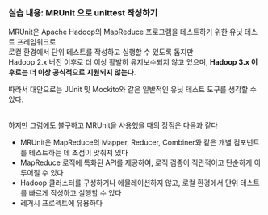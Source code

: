 ### 실습 내용: MRUnit 으로 unittest 작성하기

MRUnit은 Apache Hadoop의 MapReduce 프로그램을 테스트하기 위한 유닛 테스트 프레임워크로  
로컬 환경에서 단위 테스트를 작성하고 실행할 수 있도록 돕지만  
Hadoop 2.x 버전 이후로 더 이상 활발히 유지보수되지 않고 있으며, **Hadoop 3.x 이후로는 더 이상 공식적으로 지원되지 않는다**.

따라서 대안으로는 JUnit 및 Mockito와 같은 일반적인 유닛 테스트 도구를 생각할 수 있다.  
<br>

하지만 그럼에도 불구하고 MRUnit을 사용했을 때의 장점은 다음과 같다
- MRUnit은 MapReduce의 Mapper, Reducer, Combiner와 같은 개별 컴포넌트를 테스트하는 데 초점이 맞춰져 있다
- MapReduce 로직에 특화된 API를 제공하여, 로직 검증이 직관적이고 단순하게 이루어질 수 있다
- Hadoop 클러스터를 구성하거나 에뮬레이션하지 않고, 로컬 환경에서 단위 테스트를 빠르게 작성하고 실행할 수 있다
- 레거시 프로젝트에 유용하다
